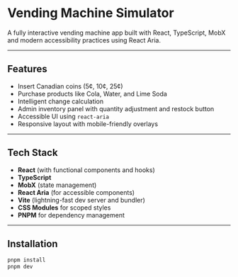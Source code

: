 # Vending Machine Simulator

A fully interactive vending machine app built with React, TypeScript, MobX and modern accessibility practices using React Aria.

---

## Features

- Insert Canadian coins (5¢, 10¢, 25¢)
- Purchase products like Cola, Water, and Lime Soda
- Intelligent change calculation
- Admin inventory panel with quantity adjustment and restock button
- Accessible UI using `react-aria`
- Responsive layout with mobile-friendly overlays

---

## Tech Stack

- **React** (with functional components and hooks)
- **TypeScript**
- **MobX** (state management)
- **React Aria** (for accessible components)
- **Vite** (lightning-fast dev server and bundler)
- **CSS Modules** for scoped styles
- **PNPM** for dependency management

---

## Installation

```bash
pnpm install
pnpm dev
```
